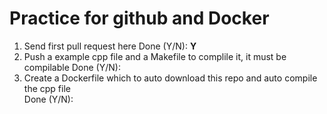 # Practice for github and Docker
1. Send first pull request here
   Done (Y/N): **Y**
2. Push a example cpp file and a Makefile to complile it, it must be compilable
   Done (Y/N):
3. Create a Dockerfile which to auto download this repo and auto compile the cpp file   
   Done (Y/N):

